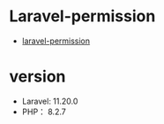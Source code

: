 # Laravel-permission

- [laravel-permission
  ](https://github.com/spatie/laravel-permission)

# version
- Laravel: 11.20.0
- PHP： 8.2.7